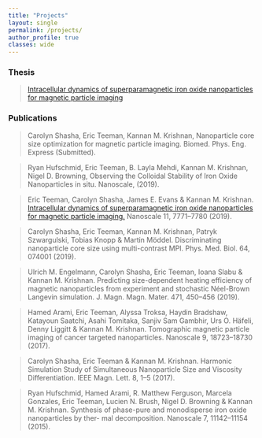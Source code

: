 ```yaml
---
title: "Projects"
layout: single
permalink: /projects/
author_profile: true
classes: wide
---
```


### Thesis

> [Intracellular dynamics of superparamagnetic iron oxide nanoparticles for magnetic particle imaging](https://ericteeman.com/assets/pdfs/thesis.pdf)

### Publications

> Carolyn Shasha, Eric Teeman, Kannan M. Krishnan, Nanoparticle core size optimization for magnetic particle imaging. Biomed. Phys. Eng. Express (Submitted).

> Ryan Hufschmid, Eric Teeman, B. Layla Mehdi, Kannan M. Krishnan, Nigel D. Browning, Observing the Colloidal Stability of Iron Oxide Nanoparticles in situ. Nanoscale, (2019).

> Eric Teeman, Carolyn Shasha, James E. Evans & Kannan M. Krishnan. [Intracellular dynamics of superparamagnetic iron oxide nanoparticles for magnetic particle imaging.](assets/pdfs/Teeman_et_al_2019_Intracellular_dynamics_of_superparamagnetic_iron_oxide_nanoparticles_for_magnetic_particle_imaging.pdf) Nanoscale 11, 7771–7780 (2019).

> Carolyn Shasha, Eric Teeman, Kannan M. Krishnan, Patryk Szwargulski, Tobias Knopp & Martin Möddel. Discriminating nanoparticle core size using multi-contrast MPI. Phys. Med. Biol. 64, 074001 (2019).

> Ulrich M. Engelmann, Carolyn Shasha, Eric Teeman, Ioana Slabu & Kannan M. Krishnan. Predicting size-dependent heating efficiency of magnetic nanoparticles from experiment and stochastic Néel-Brown Langevin simulation. J. Magn. Magn. Mater. 471, 450–456 (2019).

> Hamed Arami, Eric Teeman, Alyssa Troksa, Haydin Bradshaw, Katayoun Saatchi, Asahi Tomitaka, Sanjiv Sam Gambhir, Urs O. Häfeli, Denny Liggitt & Kannan M. Krishnan. Tomographic magnetic particle imaging of cancer targeted nanoparticles. Nanoscale 9, 18723–18730 (2017).

> Carolyn Shasha, Eric Teeman & Kannan M. Krishnan. Harmonic Simulation Study of Simultaneous Nanoparticle Size and Viscosity Differentiation. IEEE Magn. Lett. 8, 1–5 (2017).

> Ryan Hufschmid, Hamed Arami, R. Matthew Ferguson, Marcela Gonzales, Eric Teeman, Lucien N. Brush, Nigel D. Browning & Kannan M. Krishnan. Synthesis of phase-pure and monodisperse iron oxide nanoparticles by ther- mal decomposition. Nanoscale 7, 11142–11154 (2015).
